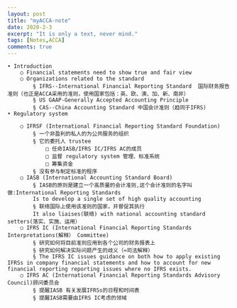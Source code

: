 ```yaml
---
layout: post
title: "myACCA-note"
date: 2020-2-3
excerpt: "It is only a text, never mind."
tags: [Notes,ACCA]
comments: true
---
```


	• Introduction
		○ Financial statements need to show true and fair view
		○ Organizations related to the standard
			§ IFRS--International Financial Reporting Standard  国际财务报告准则（也正是ACCA采用的准则，使用国家包括：英、欧、澳、加、新、南非）
			§ US GAAP-Generally Accepted Accounting Principle 
			§ CAS--China Accounting Standard 中国会计准则（趋同于IFRS)
	• Regulatory system
	
		○ IFRSF (International Financial Reporting Standard Foundation)
			§ 一个非盈利的私人的为公共服务的组织 
			§ 它的委托人 trustee
				□ 任命IASB/IFRS IC/IFRS AC的成员
				□ 监督 regulatory system 管理、标准系统
				□ 筹集资金
			§ 没有参与制定标准的程序
		○ IASB (International Accounting Standard Board)
			§ IASB的原则是建立一个高质量的会计准则,这个会计准则的名字叫做:International Reporting Standards
			Is to develop a single set of high quality accounting
			§ 联络国际上使用该准则的国家，并督促其执行
			It also liaises(联络) with national accounting standard setters(落实、实施、运用）
		○ IFRS IC (International Financial Reporting Standards Interpretations(解释） Committee)
			§ 研究如何将目前准则应用到各个公司的财务报表上
			§ 研究如何解决实际问题产生的歧义（≈司法解释）
			§ The IFRS IC issues guidance on both how to apply existing IFRSs in company financial statements and how to account for new financial reporting reporting issues where no IFRS exists.
		○ IFRS AC (International Financial Reporting Standards Advisory Council)顾问委员会
			§ 提醒IASB 有关发展IFRSs的日程和时间表
			§ 提醒IASB需要由IFRS IC考虑的领域
				

